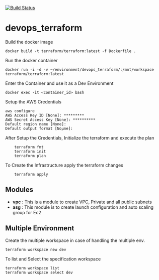 [![Build Status](https://travis-ci.org/mattyait/devops_terraform.svg?branch=master)](https://travis-ci.org/mattyait/devops_terraform)
# devops_terraform

Build the docker image

    docker build -t terraform/terraform:latest -f Dockerfile .

Run the docker container

    docker run -i -d -v ~/environment/devops_terraform/:/mnt/workspace terraform/terraform:latest

Enter the Container and use it as a Dev Environment

    docker exec -it <container_id> bash

Setup the AWS Credentials

    aws configure
    AWS Access Key ID [None]: *********
    AWS Secret Access Key [None]: **********
    Default region name [None]:
    Default output format [Noµne]:

After Setup the Credentials, Initialize the terraform and execute the plan

        terraform fmt
        terraform init
        terraform plan
        
To Create the Infrastructure apply the terraform changes

        terraform apply

## Modules
- **vpc** : This is a module to create VPC, Private and all public subnets
- **asg** : This module is to create launch configuration and auto scaling group for Ec2

## Multiple Environment
Create the multiple workspace in case of handling the multiple env.

    terraform workspace new dev

To list and Select the specification workspace

    terraform workspace list
    terraform workspace select dev
    
